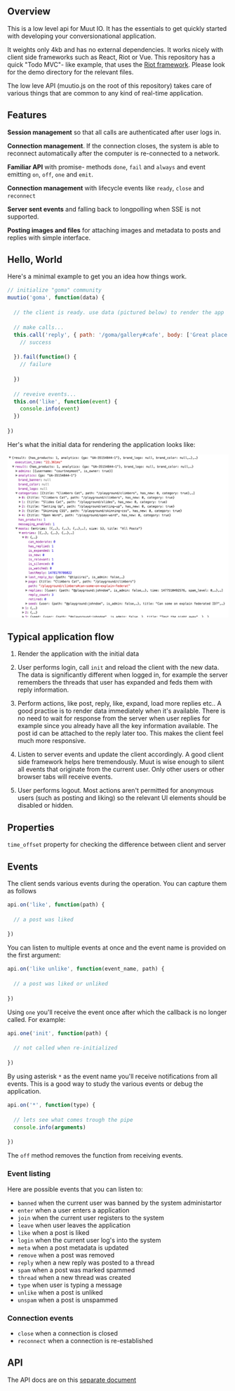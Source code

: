 
## Overview

This is a low level api for Muut IO. It has the essentials to get quickly started with developing your conversionational application.

It weights only 4kb and has no external dependencies. It works nicely with client side frameworks such as React, Riot or Vue. This repository has a quick "Todo MVC"- like example, that uses the [Riot framework](//riotjs.com). Please look for the demo directory for the relevant files.

The low leve API (muutio.js on the root of this repository) takes care of various things that are common to any kind of real-time application.


## Features

**Session management** so that all calls are authenticated after user logs in.

**Connection management**. If the connection closes, the system is able to reconnect automatically after the computer is re-connected to a network.

**Familiar API** with promise- methods `done`, `fail` and `always` and event emitting `on`, `off`, `one` and `emit`.

**Connection management** with lifecycle events like `ready`, `close` and `reconnect`

**Server sent events** and falling back to longpolling when SSE is not supported.

**Posting images and files** for attaching images and metadata to posts and replies with simple interface.



## Hello, World

Here's a minimal example to get you an idea how things work.

``` js
// initialize "goma" community
muutio('goma', function(data) {

  // the client is ready. use data (pictured below) to render the app

  // make calls...
  this.call('reply', { path: '/goma/gallery#cafe', body: ['Great place!']  }, function() {
    // success

  }).fail(function() {
    // failure

  })

  // reveive events...
  this.on('like', function(event) {
    console.info(event)
  })

})
```

Her's what the initial data for rendering the application looks like:

![Initial data](demo/img/init.png)


## Typical application flow

1. Render the application with the initial data

2. User performs login, call `init` and reload the client with the new data. The data is significantly different when logged in, for example the server remembers the threads that user has expanded and feds them with reply information.

3. Perform actions, like post, reply, like, expand, load more replies etc.. A good practise is to render data immediately when it's available. There is no need to wait for response from the server when user replies for example since you already have all the key information available. The post id can be attached to the reply later too. This makes the client feel much more responsive.

4. Listen to server events and update the client accordingly. A good client side framework helps here tremendously. Muut is wise enough to silent all events that originate from the current user. Only other users or other browser tabs will receive events.

5. User performs logout. Most actions aren't permitted for anonymous users (such as posting and liking) so the relevant UI elements should be disabled or hidden.



## Properties

`time_offset` property for checking the difference between client and server


## Events

The client sends various events during the operation. You can capture them as follows

``` js
api.on('like', function(path) {

  // a post was liked

})
```

You can listen to multiple events at once and the event name is provided on the first argument:

``` js
api.on('like unlike', function(event_name, path) {

  // a post was liked or unliked

})
```

Using `one` you'll receive the event once after which the callback is no longer called. For example:

``` js
api.one('init', function(path) {

  // not called when re-initialized

})
```

By using asterisk `*` as the event name you'll receive notifications from all events. This is a good way to study the various events or debug the application.

``` js
api.on('*', function(type) {

  // lets see what comes trough the pipe
  console.info(arguments)

})
```

The `off` method removes the function from receiving events.

### Event listing

Here are possible events that you can listen to:

- `banned` when the current user was banned by the system administartor
- `enter` when a user enters a application
- `join` when the current user registers to the system
- `leave` when user leaves the application
- `like` when a post is liked
- `login` when the current user log's into the system
- `meta` when a post metadata is updated
- `remove` when a post was removed
- `reply` when a new reply was posted to a thread
- `spam` when a post was marked spammed
- `thread` when a new thread was created
- `type` when user is typing a message
- `unlike` when a post is unliked
- `unspam` when a post is unspammed


### Connection events

- `close` when a connection is closed
- `reconnect` when a connection is re-established


## API

The API docs are on this [separate document](API.md)